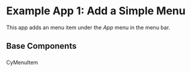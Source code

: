 # Example App 1: Add a Simple Menu

This app adds an menu item under the _App_ menu in the menu bar.

## Base Components

### 

CyMenuItem

